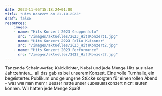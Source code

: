 ```yaml
---
date: 2023-11-05T15:18:24+01:00
title: "Hits Konzert am 21.10.2023"
draft: false
resources:
    images:
    - name: "Hits Konzert 2023 Gruppenfoto"
      src: "/images/aktuelles/2023_HitsKonzert1.jpg"
    - name: "Hits Konzert 2023 Felix Klössner"
      src: "/images/aktuelles/2023_HitsKonzert2.jpg"
    - name: "Hits Konzert 2023 Performance"
      src: "/images/aktuelles/2023_HitsKonzert3.jpg"
---
```


Tanzende Scheinwerfer, Knicklichter, Nebel und jede Menge Hits aus allen Jahrzehnten... all das gab es bei unserem Konzert. 
Eine volle Turnhalle, ein begeistertes Publikum und gelungene Stücke sorgten für einen tollen Abend - was will man mehr? Besser hätte unser Jubiläumskonzert nicht laufen können. Wir hatten jede Menge Spaß!
